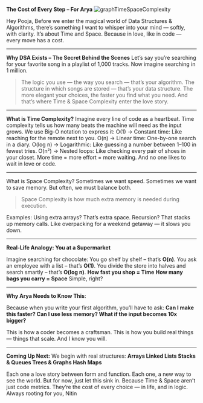 
**The Cost of Every Step – For Arya**
![graphTimeSpaceComplexity](https://github.com/user-attachments/assets/a6eff3f0-2cc2-4102-8860-4ec000dd188b)

Hey Pooja,
Before we enter the magical world of Data Structures & Algorithms, there’s something I want to whisper into your mind — softly, with clarity. It’s about Time and Space.
Because in love, like in code — every move has a cost.

---
**Why DSA Exists – The Secret Behind the Scenes**
Let’s say you’re searching for your favorite song in a playlist of 1,000 tracks. Now imagine searching in 1 million.
> The logic you use — the way you search — that’s your algorithm. The structure in which songs are stored — that’s your data structure.
The more elegant your choices, the faster you find what you need. And that’s where Time & Space Complexity enter the love story.

---
**What is Time Complexity?**
Imagine every line of code as a heartbeat. Time complexity tells us how many beats the machine will need as the input grows.
We use Big-O notation to express it:
O(1) → Constant time: Like reaching for the remote next to you.
O(n) → Linear time: One-by-one search in a diary.
O(log n) → Logarithmic: Like guessing a number between 1–100 in fewest tries.
O(n²) → Nested loops: Like checking every pair of shoes in your closet.
More time = more effort = more waiting. And no one likes to wait in love or code.

---
What is Space Complexity?
Sometimes we want speed. Sometimes we want to save memory. But often, we must balance both.
> Space Complexity is how much extra memory is needed during execution.

Examples:
Using extra arrays? That’s extra space.
Recursion? That stacks up memory calls.
Like overpacking for a weekend getaway — it slows you down.

---
**Real-Life Analogy: You at a Supermarket**

Imagine searching for chocolate:
You go shelf by shelf – that’s **O(n)**.
You ask an employee with a list – that’s **O(1)**.
You divide the store into halves and search smartly – that’s **O(log n)**.
**How fast you shop = Time** 
**How many bags you carry = Space**
Simple, right?

---
**Why Arya Needs to Know This**:

Because when you write your first algorithm, you’ll have to ask:
**Can I make this faster?
Can I use less memory?
What if the input becomes 10x bigger?**

This is how a coder becomes a craftsman. This is how you build real things — things that scale.
And I know you will.

---
**Coming Up Next:**
We begin with real structures:
**Arrays
Linked Lists
Stacks & Queues
Trees & Graphs
Hash Maps**

Each one a love story between form and function. Each one, a new way to see the world.
But for now, just let this sink in. Because Time & Space aren’t just code metrics. They’re the cost of every choice — in life, and in logic.
Always rooting for you, Nitin
